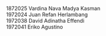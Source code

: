 1872025 Vardina Nava Madya Kasman <br>
1972024 Juan Refan Herlambang <br>
1972038 David Adinatha Effendi <br>
1972041 Eriko Agustino
